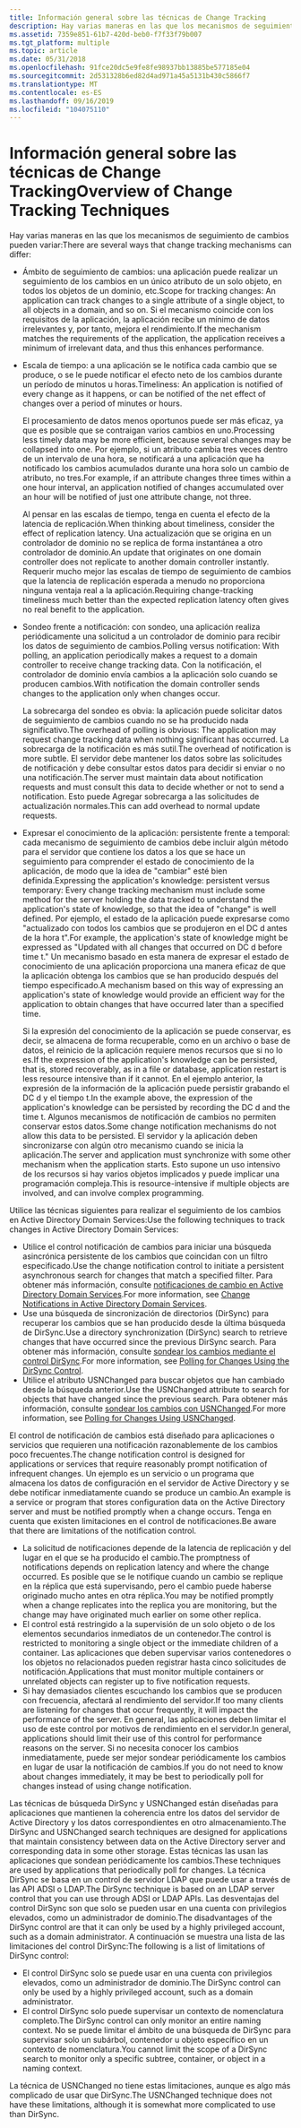 ```yaml
---
title: Información general sobre las técnicas de Change Tracking
description: Hay varias maneras en las que los mecanismos de seguimiento de cambios pueden variar en el ámbito de los cambios de seguimiento. una aplicación puede realizar un seguimiento de los cambios en un único atributo de un solo objeto, en todos los objetos de un dominio, etc.
ms.assetid: 7359e851-61b7-420d-beb0-f7f33f79b007
ms.tgt_platform: multiple
ms.topic: article
ms.date: 05/31/2018
ms.openlocfilehash: 91fce20dc5e9fe8fe98937bb13885be577185e04
ms.sourcegitcommit: 2d531328b6ed82d4ad971a45a5131b430c5866f7
ms.translationtype: MT
ms.contentlocale: es-ES
ms.lasthandoff: 09/16/2019
ms.locfileid: "104075110"
---
```

# <a name="overview-of-change-tracking-techniques"></a><span data-ttu-id="f22af-103">Información general sobre las técnicas de Change Tracking</span><span class="sxs-lookup"><span data-stu-id="f22af-103">Overview of Change Tracking Techniques</span></span>

<span data-ttu-id="f22af-104">Hay varias maneras en las que los mecanismos de seguimiento de cambios pueden variar:</span><span class="sxs-lookup"><span data-stu-id="f22af-104">There are several ways that change tracking mechanisms can differ:</span></span>

-   <span data-ttu-id="f22af-105">Ámbito de seguimiento de cambios: una aplicación puede realizar un seguimiento de los cambios en un único atributo de un solo objeto, en todos los objetos de un dominio, etc.</span><span class="sxs-lookup"><span data-stu-id="f22af-105">Scope for tracking changes: An application can track changes to a single attribute of a single object, to all objects in a domain, and so on.</span></span> <span data-ttu-id="f22af-106">Si el mecanismo coincide con los requisitos de la aplicación, la aplicación recibe un mínimo de datos irrelevantes y, por tanto, mejora el rendimiento.</span><span class="sxs-lookup"><span data-stu-id="f22af-106">If the mechanism matches the requirements of the application, the application receives a minimum of irrelevant data, and thus this enhances performance.</span></span>
-   <span data-ttu-id="f22af-107">Escala de tiempo: a una aplicación se le notifica cada cambio que se produce, o se le puede notificar el efecto neto de los cambios durante un período de minutos u horas.</span><span class="sxs-lookup"><span data-stu-id="f22af-107">Timeliness: An application is notified of every change as it happens, or can be notified of the net effect of changes over a period of minutes or hours.</span></span>

    <span data-ttu-id="f22af-108">El procesamiento de datos menos oportunos puede ser más eficaz, ya que es posible que se contraigan varios cambios en uno.</span><span class="sxs-lookup"><span data-stu-id="f22af-108">Processing less timely data may be more efficient, because several changes may be collapsed into one.</span></span> <span data-ttu-id="f22af-109">Por ejemplo, si un atributo cambia tres veces dentro de un intervalo de una hora, se notificará a una aplicación que ha notificado los cambios acumulados durante una hora solo un cambio de atributo, no tres.</span><span class="sxs-lookup"><span data-stu-id="f22af-109">For example, if an attribute changes three times within a one hour interval, an application notified of changes accumulated over an hour will be notified of just one attribute change, not three.</span></span>

    <span data-ttu-id="f22af-110">Al pensar en las escalas de tiempo, tenga en cuenta el efecto de la latencia de replicación.</span><span class="sxs-lookup"><span data-stu-id="f22af-110">When thinking about timeliness, consider the effect of replication latency.</span></span> <span data-ttu-id="f22af-111">Una actualización que se origina en un controlador de dominio no se replica de forma instantánea a otro controlador de dominio.</span><span class="sxs-lookup"><span data-stu-id="f22af-111">An update that originates on one domain controller does not replicate to another domain controller instantly.</span></span> <span data-ttu-id="f22af-112">Requerir mucho mejor las escalas de tiempo de seguimiento de cambios que la latencia de replicación esperada a menudo no proporciona ninguna ventaja real a la aplicación.</span><span class="sxs-lookup"><span data-stu-id="f22af-112">Requiring change-tracking timeliness much better than the expected replication latency often gives no real benefit to the application.</span></span>

-   <span data-ttu-id="f22af-113">Sondeo frente a notificación: con sondeo, una aplicación realiza periódicamente una solicitud a un controlador de dominio para recibir los datos de seguimiento de cambios.</span><span class="sxs-lookup"><span data-stu-id="f22af-113">Polling versus notification: With polling, an application periodically makes a request to a domain controller to receive change tracking data.</span></span> <span data-ttu-id="f22af-114">Con la notificación, el controlador de dominio envía cambios a la aplicación solo cuando se producen cambios.</span><span class="sxs-lookup"><span data-stu-id="f22af-114">With notification the domain controller sends changes to the application only when changes occur.</span></span>

    <span data-ttu-id="f22af-115">La sobrecarga del sondeo es obvia: la aplicación puede solicitar datos de seguimiento de cambios cuando no se ha producido nada significativo.</span><span class="sxs-lookup"><span data-stu-id="f22af-115">The overhead of polling is obvious: The application may request change tracking data when nothing significant has occurred.</span></span> <span data-ttu-id="f22af-116">La sobrecarga de la notificación es más sutil.</span><span class="sxs-lookup"><span data-stu-id="f22af-116">The overhead of notification is more subtle.</span></span> <span data-ttu-id="f22af-117">El servidor debe mantener los datos sobre las solicitudes de notificación y debe consultar estos datos para decidir si enviar o no una notificación.</span><span class="sxs-lookup"><span data-stu-id="f22af-117">The server must maintain data about notification requests and must consult this data to decide whether or not to send a notification.</span></span> <span data-ttu-id="f22af-118">Esto puede Agregar sobrecarga a las solicitudes de actualización normales.</span><span class="sxs-lookup"><span data-stu-id="f22af-118">This can add overhead to normal update requests.</span></span>

-   <span data-ttu-id="f22af-119">Expresar el conocimiento de la aplicación: persistente frente a temporal: cada mecanismo de seguimiento de cambios debe incluir algún método para el servidor que contiene los datos a los que se hace un seguimiento para comprender el estado de conocimiento de la aplicación, de modo que la idea de "cambiar" esté bien definida.</span><span class="sxs-lookup"><span data-stu-id="f22af-119">Expressing the application's knowledge: persistent versus temporary: Every change tracking mechanism must include some method for the server holding the data tracked to understand the application's state of knowledge, so that the idea of "change" is well defined.</span></span> <span data-ttu-id="f22af-120">Por ejemplo, el estado de la aplicación puede expresarse como "actualizado con todos los cambios que se produjeron en el DC d antes de la hora t".</span><span class="sxs-lookup"><span data-stu-id="f22af-120">For example, the application's state of knowledge might be expressed as "Updated with all changes that occurred on DC d before time t."</span></span> <span data-ttu-id="f22af-121">Un mecanismo basado en esta manera de expresar el estado de conocimiento de una aplicación proporciona una manera eficaz de que la aplicación obtenga los cambios que se han producido después del tiempo especificado.</span><span class="sxs-lookup"><span data-stu-id="f22af-121">A mechanism based on this way of expressing an application's state of knowledge would provide an efficient way for the application to obtain changes that have occurred later than a specified time.</span></span>

    <span data-ttu-id="f22af-122">Si la expresión del conocimiento de la aplicación se puede conservar, es decir, se almacena de forma recuperable, como en un archivo o base de datos, el reinicio de la aplicación requiere menos recursos que si no lo es.</span><span class="sxs-lookup"><span data-stu-id="f22af-122">If the expression of the application's knowledge can be persisted, that is, stored recoverably, as in a file or database, application restart is less resource intensive than if it cannot.</span></span> <span data-ttu-id="f22af-123">En el ejemplo anterior, la expresión de la información de la aplicación puede persistir grabando el DC d y el tiempo t.</span><span class="sxs-lookup"><span data-stu-id="f22af-123">In the example above, the expression of the application's knowledge can be persisted by recording the DC d and the time t.</span></span> <span data-ttu-id="f22af-124">Algunos mecanismos de notificación de cambios no permiten conservar estos datos.</span><span class="sxs-lookup"><span data-stu-id="f22af-124">Some change notification mechanisms do not allow this data to be persisted.</span></span> <span data-ttu-id="f22af-125">El servidor y la aplicación deben sincronizarse con algún otro mecanismo cuando se inicia la aplicación.</span><span class="sxs-lookup"><span data-stu-id="f22af-125">The server and application must synchronize with some other mechanism when the application starts.</span></span> <span data-ttu-id="f22af-126">Esto supone un uso intensivo de los recursos si hay varios objetos implicados y puede implicar una programación compleja.</span><span class="sxs-lookup"><span data-stu-id="f22af-126">This is resource-intensive if multiple objects are involved, and can involve complex programming.</span></span>

<span data-ttu-id="f22af-127">Utilice las técnicas siguientes para realizar el seguimiento de los cambios en Active Directory Domain Services:</span><span class="sxs-lookup"><span data-stu-id="f22af-127">Use the following techniques to track changes in Active Directory Domain Services:</span></span>

-   <span data-ttu-id="f22af-128">Utilice el control notificación de cambios para iniciar una búsqueda asincrónica persistente de los cambios que coincidan con un filtro especificado.</span><span class="sxs-lookup"><span data-stu-id="f22af-128">Use the change notification control to initiate a persistent asynchronous search for changes that match a specified filter.</span></span> <span data-ttu-id="f22af-129">Para obtener más información, consulte [notificaciones de cambio en Active Directory Domain Services](change-notifications-in-active-directory-domain-services.md).</span><span class="sxs-lookup"><span data-stu-id="f22af-129">For more information, see [Change Notifications in Active Directory Domain Services](change-notifications-in-active-directory-domain-services.md).</span></span>
-   <span data-ttu-id="f22af-130">Use una búsqueda de sincronización de directorios (DirSync) para recuperar los cambios que se han producido desde la última búsqueda de DirSync.</span><span class="sxs-lookup"><span data-stu-id="f22af-130">Use a directory synchronization (DirSync) search to retrieve changes that have occurred since the previous DirSync search.</span></span> <span data-ttu-id="f22af-131">Para obtener más información, consulte [sondear los cambios mediante el control DirSync](polling-for-changes-using-the-dirsync-control.md).</span><span class="sxs-lookup"><span data-stu-id="f22af-131">For more information, see [Polling for Changes Using the DirSync Control](polling-for-changes-using-the-dirsync-control.md).</span></span>
-   <span data-ttu-id="f22af-132">Utilice el atributo USNChanged para buscar objetos que han cambiado desde la búsqueda anterior.</span><span class="sxs-lookup"><span data-stu-id="f22af-132">Use the USNChanged attribute to search for objects that have changed since the previous search.</span></span> <span data-ttu-id="f22af-133">Para obtener más información, consulte [sondear los cambios con USNChanged](polling-for-changes-using-usnchanged.md).</span><span class="sxs-lookup"><span data-stu-id="f22af-133">For more information, see [Polling for Changes Using USNChanged](polling-for-changes-using-usnchanged.md).</span></span>

<span data-ttu-id="f22af-134">El control de notificación de cambios está diseñado para aplicaciones o servicios que requieren una notificación razonablemente de los cambios poco frecuentes.</span><span class="sxs-lookup"><span data-stu-id="f22af-134">The change notification control is designed for applications or services that require reasonably prompt notification of infrequent changes.</span></span> <span data-ttu-id="f22af-135">Un ejemplo es un servicio o un programa que almacena los datos de configuración en el servidor de Active Directory y se debe notificar inmediatamente cuando se produce un cambio.</span><span class="sxs-lookup"><span data-stu-id="f22af-135">An example is a service or program that stores configuration data on the Active Directory server and must be notified promptly when a change occurs.</span></span> <span data-ttu-id="f22af-136">Tenga en cuenta que existen limitaciones en el control de notificaciones.</span><span class="sxs-lookup"><span data-stu-id="f22af-136">Be aware that there are limitations of the notification control.</span></span>

-   <span data-ttu-id="f22af-137">La solicitud de notificaciones depende de la latencia de replicación y del lugar en el que se ha producido el cambio.</span><span class="sxs-lookup"><span data-stu-id="f22af-137">The promptness of notifications depends on replication latency and where the change occurred.</span></span> <span data-ttu-id="f22af-138">Es posible que se le notifique cuando un cambio se replique en la réplica que está supervisando, pero el cambio puede haberse originado mucho antes en otra réplica.</span><span class="sxs-lookup"><span data-stu-id="f22af-138">You may be notified promptly when a change replicates into the replica you are monitoring, but the change may have originated much earlier on some other replica.</span></span>
-   <span data-ttu-id="f22af-139">El control está restringido a la supervisión de un solo objeto o de los elementos secundarios inmediatos de un contenedor.</span><span class="sxs-lookup"><span data-stu-id="f22af-139">The control is restricted to monitoring a single object or the immediate children of a container.</span></span> <span data-ttu-id="f22af-140">Las aplicaciones que deben supervisar varios contenedores o los objetos no relacionados pueden registrar hasta cinco solicitudes de notificación.</span><span class="sxs-lookup"><span data-stu-id="f22af-140">Applications that must monitor multiple containers or unrelated objects can register up to five notification requests.</span></span>
-   <span data-ttu-id="f22af-141">Si hay demasiados clientes escuchando los cambios que se producen con frecuencia, afectará al rendimiento del servidor.</span><span class="sxs-lookup"><span data-stu-id="f22af-141">If too many clients are listening for changes that occur frequently, it will impact the performance of the server.</span></span> <span data-ttu-id="f22af-142">En general, las aplicaciones deben limitar el uso de este control por motivos de rendimiento en el servidor.</span><span class="sxs-lookup"><span data-stu-id="f22af-142">In general, applications should limit their use of this control for performance reasons on the server.</span></span> <span data-ttu-id="f22af-143">Si no necesita conocer los cambios inmediatamente, puede ser mejor sondear periódicamente los cambios en lugar de usar la notificación de cambios.</span><span class="sxs-lookup"><span data-stu-id="f22af-143">If you do not need to know about changes immediately, it may be best to periodically poll for changes instead of using change notification.</span></span>

<span data-ttu-id="f22af-144">Las técnicas de búsqueda DirSync y USNChanged están diseñadas para aplicaciones que mantienen la coherencia entre los datos del servidor de Active Directory y los datos correspondientes en otro almacenamiento.</span><span class="sxs-lookup"><span data-stu-id="f22af-144">The DirSync and USNChanged search techniques are designed for applications that maintain consistency between data on the Active Directory server and corresponding data in some other storage.</span></span> <span data-ttu-id="f22af-145">Estas técnicas las usan las aplicaciones que sondean periódicamente los cambios.</span><span class="sxs-lookup"><span data-stu-id="f22af-145">These techniques are used by applications that periodically poll for changes.</span></span> <span data-ttu-id="f22af-146">La técnica DirSync se basa en un control de servidor LDAP que puede usar a través de las API ADSI o LDAP.</span><span class="sxs-lookup"><span data-stu-id="f22af-146">The DirSync technique is based on an LDAP server control that you can use through ADSI or LDAP APIs.</span></span> <span data-ttu-id="f22af-147">Las desventajas del control DirSync son que solo se pueden usar en una cuenta con privilegios elevados, como un administrador de dominio.</span><span class="sxs-lookup"><span data-stu-id="f22af-147">The disadvantages of the DirSync control are that it can only be used by a highly privileged account, such as a domain administrator.</span></span> <span data-ttu-id="f22af-148">A continuación se muestra una lista de las limitaciones del control DirSync:</span><span class="sxs-lookup"><span data-stu-id="f22af-148">The following is a list of limitations of DirSync control:</span></span>

-   <span data-ttu-id="f22af-149">El control DirSync solo se puede usar en una cuenta con privilegios elevados, como un administrador de dominio.</span><span class="sxs-lookup"><span data-stu-id="f22af-149">The DirSync control can only be used by a highly privileged account, such as a domain administrator.</span></span>
-   <span data-ttu-id="f22af-150">El control DirSync solo puede supervisar un contexto de nomenclatura completo.</span><span class="sxs-lookup"><span data-stu-id="f22af-150">The DirSync control can only monitor an entire naming context.</span></span> <span data-ttu-id="f22af-151">No se puede limitar el ámbito de una búsqueda de DirSync para supervisar solo un subárbol, contenedor u objeto específico en un contexto de nomenclatura.</span><span class="sxs-lookup"><span data-stu-id="f22af-151">You cannot limit the scope of a DirSync search to monitor only a specific subtree, container, or object in a naming context.</span></span>

<span data-ttu-id="f22af-152">La técnica de USNChanged no tiene estas limitaciones, aunque es algo más complicado de usar que DirSync.</span><span class="sxs-lookup"><span data-stu-id="f22af-152">The USNChanged technique does not have these limitations, although it is somewhat more complicated to use than DirSync.</span></span>

 

 




